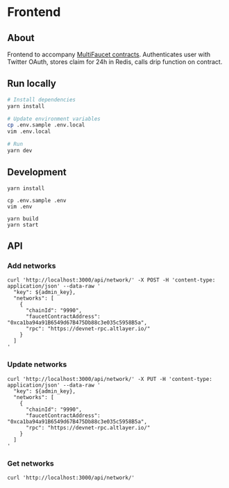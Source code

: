 # Frontend

## About

Frontend to accompany [MultiFaucet contracts](https://github.com/alt-research/alt-contracts/tree/feat/faucet-contract/contracts/faucet). Authenticates user with Twitter OAuth, stores claim for 24h in Redis, calls drip function on contract.

## Run locally

```bash
# Install dependencies
yarn install

# Update environment variables
cp .env.sample .env.local
vim .env.local

# Run
yarn dev
```

## Development
```
yarn install

cp .env.sample .env
vim .env

yarn build
yarn start
```

## API
### Add networks
``` 
curl 'http://localhost:3000/api/network/' -X POST -H 'content-type: application/json' --data-raw '
  "key": ${admin_key},
  "networks": [
    {
      "chainId": "9990",
      "faucetContractAddress": "0xca1ba94a91B6549d67B475Db88c3e035c5958B5a",
      "rpc": "https://devnet-rpc.altlayer.io/"
    }
  ]
'
```

### Update networks
``` 
curl 'http://localhost:3000/api/network/' -X PUT -H 'content-type: application/json' --data-raw '
  "key": ${admin_key},
  "networks": [
    {
      "chainId": "9990",
      "faucetContractAddress": "0xca1ba94a91B6549d67B475Db88c3e035c5958B5a",
      "rpc": "https://devnet-rpc.altlayer.io/"
    }
  ]
'
```

### Get networks
``` 
curl 'http://localhost:3000/api/network/'
```
